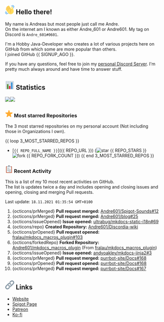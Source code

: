<!-- Links -->
[purr]: https://purrbot.site
[discord]: https://discord.gg/6dazXp6
[website]: https://andre601.ch
[spigot]: https://www.spigotmc.org/resources/authors/56829/
[patreon]: https://patreon.com/andre_601
[ko-fi]: https://ko-fi.com/andre_601

<!-- SVGs -->
[star]: https://cdn.jsdelivr.net/gh/Readme-Workflows/Readme-Icons@main/icons/octicons/StarredRepository.svg
[fork]: https://cdn.jsdelivr.net/gh/Readme-Workflows/Readme-Icons@main/icons/octicons/ForkedRepository.svg

## <img alt="emoji" src="https://raw.githubusercontent.com/twitter/twemoji/master/assets/svg/1f44b.svg" height="30em"> Hello there!
My name is Andreas but most people just call me Andre.  
On the internet am I known as either Andre_601 or Andre601. My tag on Discord is `Andre_601#0601`.

I'm a Hobby Java-Developer who creates a lot of various projects here on GitHub from which some are more popular than others.  
I joined GitHub {{ SIGNUP_AGO }}.

If you have any questions, feel free to join my [personal Discord Server][discord]. I'm pretty much always around and have time to answer stuff.

## <img alt="emoji" src="https://raw.githubusercontent.com/twitter/twemoji/master/assets/svg/1f4ca.svg" height="30em"> Statistics
<img height="195px" src="https://github-readme-stats.vercel.app/api?username=Andre601&show_icons=true&hide_rank=true&title_color=3498db&bg_color=ffffff00&text_color=718096&disable_animations=true"><img height="195px" src="https://github-readme-stats.vercel.app/api/top-langs?username=Andre601&layout=compact&title_color=3498db&bg_color=ffffff00&text_color=718096">

### <img alt="emoji" src="https://raw.githubusercontent.com/twitter/twemoji/master/assets/svg/2b50.svg" height="25em"> Most starred Repositories
The 3 most starred repositories on my personal account (Not including those in Organizations I own).

{{ loop 3_MOST_STARRED_REPOS }}
- [`{{ REPO_FULL_NAME }}`]({{ REPO_URL }}) (![star] {{ REPO_STARS }} ![fork] {{ REPO_FORK_COUNT }})
{{ end 3_MOST_STARRED_REPOS }}

### <img alt="emoji" src="https://raw.githubusercontent.com/twitter/twemoji/master/assets/svg/1f4cb.svg" height="25em"> Recent Activity
This is a list of my 10 most recent activities on GitHub.  
The list is updates twice a day and includes opening and closing issues and opening, closing and merging Pull requests.

<!--RECENT_ACTIVITY:last_update-->
Last update: `18.11.2021 01:35:54 GMT+0100`
<!--RECENT_ACTIVITY:last_update_end-->
<!--RECENT_ACTIVITY:start-->
1. {octicons/prMerged} **Pull request merged:** [Andre601/Spigot-Sounds#12](https://github.com/Andre601/Spigot-Sounds/pull/12)
2. {octicons/prMerged} **Pull request merged:** [Andre601/blog#25](https://github.com/Andre601/blog/pull/25)
3. {octicons/issueOpened} **Issue opened:** [ultrabug/mkdocs-static-i18n#69](https://github.com/ultrabug/mkdocs-static-i18n/issues/69)
4. {octicons/repo} **Created Repository:** [Andre601/Discordia-wiki](https://github.com/Andre601/Discordia-wiki)
5. {octicons/prOpened} **Pull request opened:** [fralau/mkdocs_macros_plugin#103](https://github.com/fralau/mkdocs_macros_plugin/pull/103)
6. {octicons/forkedRepo} **Forked Repository:** [Andre601/mkdocs_macros_plugin](https://github.com/Andre601/mkdocs_macros_plugin) (From [fralau/mkdocs_macros_plugin](https://github.com/fralau/mkdocs_macros_plugin))
7. {octicons/issueOpened} **Issue opened:** [andyoakley/mkdocs-jinja2#3](https://github.com/andyoakley/mkdocs-jinja2/issues/3)
8. {octicons/prMerged} **Pull request merged:** [purrbot-site/Docs#168](https://github.com/purrbot-site/Docs/pull/168)
9. {octicons/prOpened} **Pull request opened:** [purrbot-site/Docs#168](https://github.com/purrbot-site/Docs/pull/168)
10. {octicons/prMerged} **Pull request merged:** [purrbot-site/Docs#167](https://github.com/purrbot-site/Docs/pull/167)
<!--RECENT_ACTIVITY:end-->

## <img alt="emoji" src="https://raw.githubusercontent.com/twitter/twemoji/master/assets/svg/1f517.svg" height="30em"> Links
- [Website]
- [Spigot Page][spigot]
- [Patreon]
- [Ko-fi]
